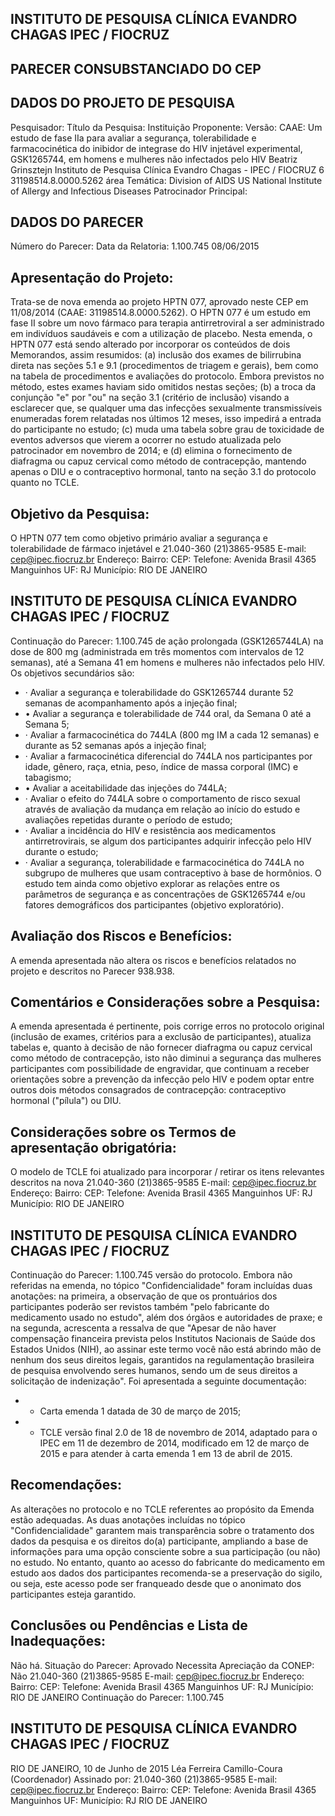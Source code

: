 ## INSTITUTO DE PESQUISA CLÍNICA EVANDRO CHAGAS IPEC / FIOCRUZ

## PARECER CONSUBSTANCIADO DO CEP
## DADOS DO PROJETO DE PESQUISA
Pesquisador:
Título da Pesquisa:
Instituição Proponente:
Versão:
CAAE:
Um estudo de fase IIa para avaliar a segurança, tolerabilidade e farmacocinética do inibidor de integrase do HIV injetável experimental, GSK1265744, em homens e mulheres não infectados pelo HIV
Beatriz Grinsztejn
Instituto de Pesquisa Clínica Evandro Chagas - IPEC / FIOCRUZ
6
31198514.8.0000.5262
área Temática:
Division of AIDS US National Institute of Allergy and Infectious Diseases Patrocinador Principal:
## DADOS DO PARECER
Número do Parecer:
Data da Relatoria:
1.100.745
08/06/2015
## Apresentação do Projeto:
Trata-se  de  nova  emenda  ao  projeto  HPTN  077,  aprovado  neste  CEP  em  11/08/2014  (CAAE: 31198514.8.0000.5262). O HPTN 077 é um estudo em fase II sobre um novo fármaco para terapia antirretroviral a ser administrado em indivíduos saudáveis e com a utilização de placebo. Nesta emenda, o HPTN 077 está sendo alterado por incorporar os conteúdos de dois Memorandos, assim resumidos: (a) inclusão dos exames de bilirrubina direta nas seções 5.1 e 9.1 (procedimentos de triagem e gerais), bem como na tabela de procedimentos e avaliações do protocolo. Embora previstos no método, estes exames haviam sido omitidos nestas seções; (b) a troca da conjunção "e" por "ou" na seção 3.1 (critério de inclusão) visando a esclarecer que, se qualquer uma das infecções sexualmente transmissíveis enumeradas forem relatadas nos últimos 12 meses, isso impedirá a entrada do participante no estudo; (c) muda uma tabela sobre grau de toxicidade de eventos adversos que vierem a ocorrer no estudo atualizada pelo patrocinador em novembro de 2014; e (d) elimina o fornecimento de diafragma ou capuz cervical como método de contracepção, mantendo apenas o DIU e o contraceptivo hormonal, tanto na seção 3.1 do protocolo quanto no TCLE.
## Objetivo da Pesquisa:
O HPTN 077 tem como objetivo primário avaliar a segurança e tolerabilidade de fármaco injetável e
21.040-360
(21)3865-9585
E-mail:
cep@ipec.fiocruz.br
Endereço:
Bairro:
CEP:
Telefone:
Avenida Brasil 4365
Manguinhos
UF: RJ
Município:
RIO DE JANEIRO
## INSTITUTO DE PESQUISA CLÍNICA EVANDRO CHAGAS IPEC / FIOCRUZ

Continuação do Parecer: 1.100.745
de ação prolongada (GSK1265744LA) na dose de 800 mg (administrada em três momentos com intervalos de 12 semanas), até a Semana 41 em homens e mulheres não infectados pelo HIV. Os objetivos secundários são:
- · Avaliar a segurança e tolerabilidade do GSK1265744 durante 52 semanas de acompanhamento após a injeção final;
- • Avaliar a segurança e tolerabilidade de 744 oral, da Semana 0 até a Semana 5;
- · Avaliar a farmacocinética do 744LA (800 mg IM a cada 12 semanas) e durante as 52 semanas após a injeção final;
- · Avaliar a farmacocinética diferencial do 744LA nos participantes por idade, gênero, raça, etnia, peso, índice de massa corporal (IMC) e tabagismo;
- • Avaliar a aceitabilidade das injeções do 744LA;
- · Avaliar o efeito do 744LA sobre o comportamento de risco sexual através de avaliação da mudança em relação ao início do estudo e avaliações repetidas durante o período de estudo;
- · Avaliar a incidência do HIV e resistência aos medicamentos antirretrovirais, se algum dos participantes adquirir infecção pelo HIV durante o estudo;
- · Avaliar a segurança, tolerabilidade e farmacocinética do 744LA no subgrupo de mulheres que usam contraceptivo à base de hormônios.
O estudo tem ainda como objetivo explorar as relações entre os parâmetros de segurança e as concentrações de GSK1265744 e/ou fatores demográficos dos participantes (objetivo exploratório).
## Avaliação dos Riscos e Benefícios:
A emenda apresentada não altera os riscos e benefícios relatados no projeto e descritos no Parecer 938.938.
## Comentários e Considerações sobre a Pesquisa:
A emenda apresentada é pertinente, pois corrige erros no protocolo original (inclusão de exames, critérios para a exclusão de participantes), atualiza tabelas e, quanto à decisão de não fornecer diafragma ou capuz cervical como método de contracepção, isto não diminui a segurança das mulheres participantes com possibilidade de engravidar, que continuam a receber orientações sobre a prevenção da infecção pelo HIV e podem optar entre outros dois métodos consagrados de contracepção: contraceptivo hormonal ("pílula") ou DIU.
## Considerações sobre os Termos de apresentação obrigatória:
O modelo de TCLE foi atualizado para incorporar / retirar os itens relevantes descritos na nova
21.040-360
(21)3865-9585
E-mail:
cep@ipec.fiocruz.br
Endereço:
Bairro:
CEP:
Telefone:
Avenida Brasil 4365
Manguinhos
UF: RJ
Município:
RIO DE JANEIRO
## INSTITUTO DE PESQUISA CLÍNICA EVANDRO CHAGAS IPEC / FIOCRUZ

Continuação do Parecer: 1.100.745
versão do protocolo. Embora não referidas na emenda, no tópico "Confidencialidade" foram incluídas duas anotações: na primeira, a observação de que os prontuários dos participantes poderão ser revistos também "pelo fabricante do medicamento usado no estudo", além dos órgãos e autoridades de praxe; e na segunda, acrescenta a ressalva de que "Apesar de não haver compensação financeira prevista pelos Institutos Nacionais de Saúde dos Estados Unidos (NIH), ao assinar este termo você não está abrindo mão de nenhum dos seus direitos legais, garantidos na regulamentação brasileira de pesquisa envolvendo seres humanos, sendo um de seus direitos a solicitação de indenização".
Foi apresentada a seguinte documentação:
- - Carta emenda 1 datada de 30 de março de 2015;
- - TCLE versão final 2.0 de 18 de novembro de 2014, adaptado para o IPEC em 11 de dezembro de 2014, modificado em 12 de março de 2015 e para atender à carta emenda 1 em 13 de abril de 2015.
## Recomendações:
As alterações no protocolo e no TCLE referentes ao propósito da Emenda estão adequadas. As duas anotações incluídas no tópico "Confidencialidade" garantem mais transparência sobre o tratamento dos dados da pesquisa e os direitos do(a) participante, ampliando a base de informações para uma opção consciente sobre a sua participação (ou não) no estudo. No entanto, quanto ao acesso do fabricante do medicamento em estudo aos dados dos participantes recomenda-se a preservação do sigilo, ou seja, este acesso pode ser franqueado desde que o anonimato dos participantes esteja garantido.
## Conclusões ou Pendências e Lista de Inadequações:
Não há.
Situação do Parecer:
Aprovado
Necessita Apreciação da CONEP:
Não
21.040-360
(21)3865-9585
E-mail:
cep@ipec.fiocruz.br
Endereço:
Bairro:
CEP:
Telefone:
Avenida Brasil 4365
Manguinhos
UF: RJ
Município:
RIO DE JANEIRO
Continuação do Parecer: 1.100.745
## INSTITUTO DE PESQUISA CLÍNICA EVANDRO CHAGAS IPEC / FIOCRUZ
RIO DE JANEIRO, 10 de Junho de 2015
Léa Ferreira Camillo-Coura (Coordenador) Assinado por:
21.040-360
(21)3865-9585
E-mail:
cep@ipec.fiocruz.br
Endereço:
Bairro:
CEP:
Telefone:
Avenida Brasil 4365
Manguinhos
UF:
Município:
RJ
RIO DE JANEIRO

